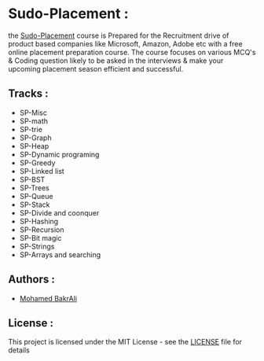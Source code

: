 # Sudo-Placement :
the [Sudo-Placement](https://practice.geeksforgeeks.org/batch/Sudo%20Placement) course is Prepared for the Recruitment drive of product based companies like Microsoft, Amazon, Adobe etc with a free online placement preparation course. The course focuses on various MCQ's & Coding question likely to be asked in the interviews & make your upcoming placement season efficient and successful.

## Tracks :
* SP-Misc 
* SP-math
* SP-trie
* SP-Graph
* SP-Heap
* SP-Dynamic programing
* SP-Greedy
* SP-Linked list
* SP-BST
* SP-Trees
* SP-Queue
* SP-Stack
* SP-Divide and coonquer
* SP-Hashing 
* SP-Recursion
* SP-Bit magic
* SP-Strings
* SP-Arrays and searching

## Authors : 
* [Mohamed BakrAli](https://github.com/MohamedBakrAli)

## License :

This project is licensed under the MIT License - see the [LICENSE](LICENSE) file for details

